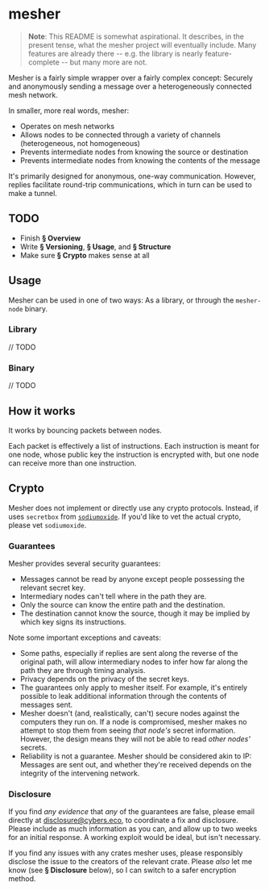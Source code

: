 # mesher

> **Note**:
> This README is somewhat aspirational.
> It describes, in the present tense, what the mesher project will eventually include.
> Many features are already there -- e.g. the library is nearly feature-complete -- but many more are not.

Mesher is a fairly simple wrapper over a fairly complex concept:
Securely and anonymously sending a message over a heterogeneously connected mesh network.

In smaller, more real words, mesher:

- Operates on mesh networks
- Allows nodes to be connected through a variety of channels (heterogeneous, not homogeneous)
- Prevents intermediate nodes from knowing the source or destination
- Prevents intermediate nodes from knowing the contents of the message

It's primarily designed for anonymous, one-way communication.
However, replies facilitate round-trip communications, which in turn can be used to make a tunnel.

## TODO

- Finish **§ Overview**
- Write **§ Versioning**, **§ Usage**, and **§ Structure**
- Make sure **§ Crypto** makes sense at all

## Usage

Mesher can be used in one of two ways: As a library, or through the `mesher-node` binary.

### Library

// TODO

### Binary

// TODO

## How it works

It works by bouncing packets between nodes.

Each packet is effectively a list of instructions.
Each instruction is meant for one node, whose public key the instruction is encrypted with, but one node can receive more than one instruction.

## Crypto

Mesher does not implement or directly use any crypto protocols.
Instead, if uses `secretbox` from [`sodiumoxide`](https://crates.io/crates/sodiumoxide).
If you'd like to vet the actual crypto, please vet `sodiumoxide`.

### Guarantees

Mesher provides several security guarantees:

- Messages cannot be read by anyone except people possessing the relevant secret key.
- Intermediary nodes can't tell where in the path they are.
- Only the source can know the entire path and the destination.
- The destination cannot know the source, though it may be implied by which key signs its instructions.

Note some important exceptions and caveats:

- Some paths, especially if replies are sent along the reverse of the original path, will allow intermediary nodes to infer how far along the path they are through timing analysis.
- Privacy depends on the privacy of the secret keys.
- The guarantees only apply to mesher itself.
  For example, it's entirely possible to leak additional information through the contents of messages sent.
- Mesher doesn't (and, realistically, can't) secure nodes against the computers they run on.
  If a node is compromised, mesher makes no attempt to stop them from seeing *that node's* secret information.
  However, the design means they will not be able to read *other nodes'* secrets.
- Reliability is not a guarantee.
  Mesher should be considered akin to IP: Messages are sent out, and whether they're received depends on the integrity of the intervening network.

### Disclosure

If you find *any evidence* that *any* of the guarantees are false, please email directly at [disclosure@cybers.eco](mailto:disclosure@cybers.eco), to coordinate a fix and disclosure.
Please include as much information as you can, and allow up to two weeks for an initial response.
A working exploit would be ideal, but isn't necessary.

If you find any issues with any crates mesher uses, please responsibly disclose the issue to the creators of the relevant crate.
Please *also* let me know (see **§ Disclosure** below), so I can switch to a safer encryption method.
